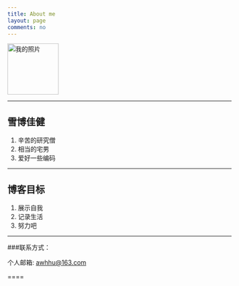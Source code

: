 ```yaml
---
title: About me
layout: page
comments: no
---
```

<img src="http://c.hiphotos.bdimg.com/album/s%3D550%3Bq%3D90%3Bc%3Dxiangce%2C100%2C100/sign=94eb27adaf6eddc422e7b4fe09e0c7c0/1ad5ad6eddc451da1bd405a3b4fd5266d0163253.jpg?referer=71db8b3d41a98226e1d61e177e32&x=.jpg" alt="我的照片" title="头像" width=115/>

---
## 雪博佳健
1. 辛苦的研究僧
2. 相当的宅男
3. 爱好一些编码

---
## 博客目标
1. 展示自我
2. 记录生活
3. 努力吧

----
###联系方式：        

个人邮箱: [awhhu@163.com](mailto:awhhu@163.com)

====

